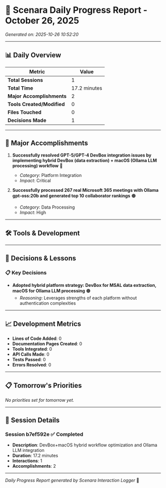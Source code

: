 # 📅 Scenara Daily Progress Report - October 26, 2025

*Generated on: 2025-10-26 10:52:20*

---

## 📊 Daily Overview

| Metric | Value |
|--------|-------|
| **Total Sessions** | 1 |
| **Total Time** | 17.2 minutes |
| **Major Accomplishments** | 2 |
| **Tools Created/Modified** | 0 |
| **Files Touched** | 0 |
| **Decisions Made** | 1 |

---

## 🎯 Major Accomplishments

1. **Successfully resolved GPT-5/GPT-4 DevBox integration issues by implementing hybrid DevBox (data extraction) + macOS (Ollama LLM processing) workflow** 🔴
   - *Category*: Platform Integration
   - *Impact*: Critical

2. **Successfully processed 267 real Microsoft 365 meetings with Ollama gpt-oss:20b and generated top 10 collaborator rankings** 🟠
   - *Category*: Data Processing
   - *Impact*: High

---

## 🛠️ Tools & Development

---

## 🤔 Decisions & Lessons

### 📋 Key Decisions

- **Adopted hybrid platform strategy: DevBox for MSAL data extraction, macOS for Ollama LLM processing** 🟠
  - *Reasoning*: Leverages strengths of each platform without authentication complexities

---

## 📈 Development Metrics

- **Lines of Code Added**: 0
- **Documentation Pages Created**: 0
- **Tools Integrated**: 0
- **API Calls Made**: 0
- **Tests Passed**: 0
- **Errors Resolved**: 0

---

## 📋 Tomorrow's Priorities

*No priorities set for tomorrow yet.*

---

## 📝 Session Details

### Session b7ef592e ✅ Completed

- **Description**: DevBox+macOS hybrid workflow optimization and Ollama LLM integration
- **Duration**: 17.2 minutes
- **Interactions**: 1
- **Accomplishments**: 2

---

*Daily Progress Report generated by Scenara Interaction Logger* 🚀
